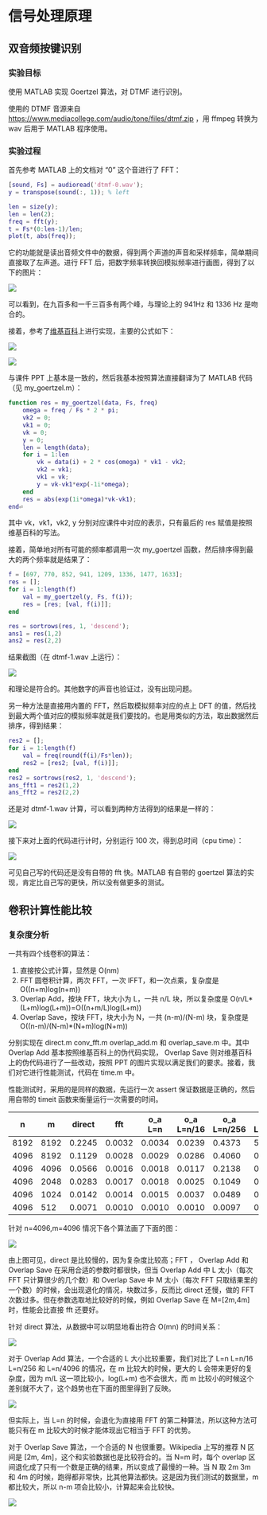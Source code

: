 # 信号处理原理

## 双音频按键识别

### 实验目标

使用 MATLAB 实现 Goertzel 算法，对 DTMF 进行识别。

使用的 DTMF 音源来自 https://www.mediacollege.com/audio/tone/files/dtmf.zip ，用 ffmpeg 转换为 wav 后用于 MATLAB 程序使用。

### 实验过程

首先参考 MATLAB 上的文档对 “0” 这个音进行了 FFT：

```matlab
[sound, Fs] = audioread('dtmf-0.wav');
y = transpose(sound(:, 1)); % left

len = size(y);
len = len(2);
freq = fft(y);
t = Fs*(0:len-1)/len;
plot(t, abs(freq));
```

它的功能就是读出音频文件中的数据，得到两个声道的声音和采样频率，简单期间直接取了左声道。进行 FFT 后，把数字频率转换回模拟频率进行画图，得到了以下的图片：

![](2020-01-10-23-31-27.png)

可以看到，在九百多和一千三百多有两个峰，与理论上的 941Hz 和 1336 Hz 是吻合的。

接着，参考了[维基百科](https://en.wikipedia.org/wiki/Goertzel_algorithm)上进行实现，主要的公式如下：

![](2020-01-11-00-21-07.png)

![](2020-01-11-00-21-19.png)

与课件 PPT 上基本是一致的，然后我基本按照算法直接翻译为了 MATLAB 代码（见 my_goertzel.m）：

```matlab
function res = my_goertzel(data, Fs, freq)
    omega = freq / Fs * 2 * pi;
    vk2 = 0;
    vk1 = 0;
    vk = 0;
    y = 0;
    len = length(data);
    for i = 1:len
        vk = data(i) + 2 * cos(omega) * vk1 - vk2;
        vk2 = vk1;
        vk1 = vk;
        y = vk-vk1*exp(-1i*omega);
    end
    res = abs(exp(1i*omega)*vk-vk1);
end⏎
```

其中 vk，vk1，vk2, y 分别对应课件中对应的表示，只有最后的 res 赋值是按照维基百科的写法。

接着，简单地对所有可能的频率都调用一次 my_goertzel 函数，然后排序得到最大的两个频率就是结果了：

```matlab
f = [697, 770, 852, 941, 1209, 1336, 1477, 1633];
res = [];
for i = 1:length(f)
    val = my_goertzel(y, Fs, f(i));
    res = [res; [val, f(i)]];
end

res = sortrows(res, 1, 'descend');
ans1 = res(1,2)
ans2 = res(2,2)
```

结果截图（在 dtmf-1.wav 上运行）：

![](2020-01-11-00-25-04.png)

和理论是符合的。其他数字的声音也验证过，没有出现问题。

另一种方法是直接用内置的 FFT，然后取模拟频率对应的点上 DFT 的值，然后找到最大两个值对应的模拟频率就是我们要找的。也是用类似的方法，取出数据然后排序，得到结果：

```matlab
res2 = [];
for i = 1:length(f)
    val = freq(round(f(i)/Fs*len));
    res2 = [res2; [val, f(i)]];
end
res2 = sortrows(res2, 1, 'descend');
ans_fft1 = res2(1,2)
ans_fft2 = res2(2,2)
```

还是对 dtmf-1.wav 计算，可以看到两种方法得到的结果是一样的：

![](2020-01-11-00-32-16.png)

接下来对上面的代码进行计时，分别运行 100 次，得到总时间（cpu time）：

![](2020-01-11-00-36-51.png)

可见自己写的代码还是没有自带的 fft 快。MATLAB 有自带的 goertzel 算法的实现，肯定比自己写的更快，所以没有做更多的测试。

## 卷积计算性能比较

### 复杂度分析

一共有四个线卷积的算法：

1. 直接按公式计算，显然是 O(nm)
2. FFT 圆卷积计算，两次 FFT，一次 IFFT，和一次点乘，复杂度是 O((n+m)log(n+m))
3. Overlap Add，按块 FFT，块大小为 L，一共 n/L 块，所以复杂度是 O(n/L*(L+m)log(L+m))=O((n+m/L)log(L+m))
4. Overlap Save，按块 FFT，块大小为 N，一共 (n-m)/(N-m) 块，复杂度是 O((n-m)/(N-m)*(N+m)log(N+m))

分别实现在 direct.m conv_fft.m overlap_add.m 和 overlap_save.m 中。其中 Overlap Add 基本按照维基百科上的伪代码实现， Overlap Save 则对维基百科上的伪代码进行了一些改动，按照 PPT 的图片实现以满足我们的要求。接着，我们对它进行性能测试，代码在 time.m 中。

性能测试时，采用的是同样的数据，先运行一次 assert 保证数据是正确的，然后用自带的 timeit 函数来衡量运行一次需要的时间。

| n    | m    | direct | fft    | o_a L=n | o_a L=n/16 | o_a L=n/256 | o_a L=n/4096 | o_s N=m | o_s N=m*2 | o_s N=m*3 | o_s N=m*4 |
| ---- | ---- | ------ | ------ | ------- | ---------- | ----------- | ------------ | ------- | --------- | --------- | --------- |
| 8192 | 8192 | 0.2245 | 0.0032 | 0.0034  | 0.0239     | 0.4373      | 5.1577       | 2.9264  | 0.0009    | 0.0008    | 0.0011    |
| 4096 | 8192 | 0.1129 | 0.0028 | 0.0029  | 0.0286     | 0.4060      | 0.9240       | 2.2239  | 0.0009    | 0.0008    | 0.0010    |
| 4096 | 4096 | 0.0566 | 0.0016 | 0.0018  | 0.0117     | 0.2138      | 0.4362       | 0.7226  | 0.0005    | 0.0004    | 0.0005    |
| 4096 | 2048 | 0.0283 | 0.0017 | 0.0018  | 0.0025     | 0.1049      | 0.2329       | 0.2796  | 0.0003    | 0.0004    | 0.0003    |
| 4096 | 1024 | 0.0142 | 0.0014 | 0.0015  | 0.0037     | 0.0489      | 0.1368       | 0.1407  | 0.0003    | 0.0003    | 0.0002    |
| 4096 | 512  | 0.0071 | 0.0010 | 0.0010  | 0.0010     | 0.0097      | 0.0865       | 0.0819  | 0.0003    | 0.0003    | 0.0002    |

针对 n=4096,m=4096 情况下各个算法画了下面的图：

![](2020-01-11-10-29-21.png)

由上图可见，direct 是比较慢的，因为复杂度比较高；FFT ， Overlap Add 和 Overlap Save 在采用合适的参数时都很快，但当 Overlap Add 中 L 太小（每次 FFT 只计算很少的几个数）和 Overlap Save 中 M 太小（每次 FFT 只取结果里的一个数）的时候，会出现退化的情况，块数过多，反而比 direct 还慢，做的 FFT 次数过多。但在参数选取地比较好的时候，例如 Overlap Save 在 M=[2m,4m]时，性能会比直接 fft 还要好。

针对 direct 算法，从数据中可以明显地看出符合 O(mn) 的时间关系：

![](2020-01-11-10-09-16.png)

对于 Overlap Add 算法，一个合适的 L 大小比较重要，我们对比了 L=n L=n/16 L=n/256 和 L=n/4096 的情况，在 m 比较大的时候，更大的 L 会带来更好的复杂度，因为 m/L 这一项比较小，log(L+m) 也不会很大，而 m 比较小的时候这个差别就不大了，这个趋势也在下面的图里得到了反映。

![](2020-01-11-10-15-39.png)

但实际上，当 L=n 的时候，会退化为直接用 FFT 的第二种算法，所以这种方法可能只有在 m 比较大的时候才能体现出它相当于 FFT 的优势。

对于 Overlap Save 算法，一个合适的 N 也很重要。Wikipedia 上写的推荐 N 区间是 [2m, 4m]，这个和实验数据也是比较符合的。当 N=m 时，每个 overlap 区间退化成了只有一个数是正确的结果，所以变成了最慢的一种。当 N 取 2m 3m 和 4m 的时候，跑得都非常快，比其他算法都快。这是因为我们测试的数据里，m 都比较大，所以 n-m 项会比较小，计算起来会比较快。

![](2020-01-11-10-30-39.png)